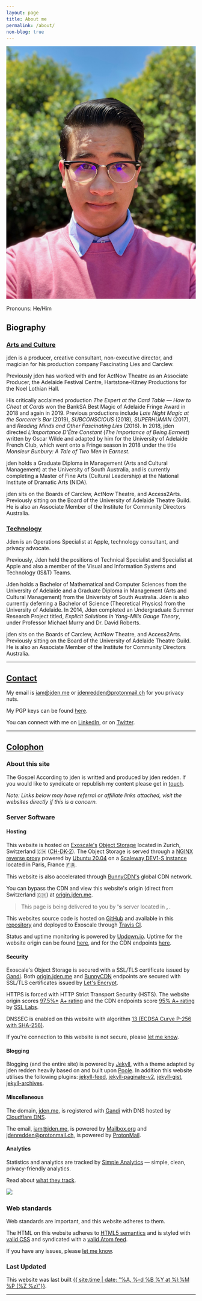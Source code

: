 ```yaml
---
layout: page
title: About me
permalink: /about/
non-blog: true
---
```


<img class="about" src="/content/images/jden-redden-2019.jpg" alt="jden redden 2019">

Pronouns: He/Him

## Biography
### [Arts and Culture](#arts-and-culture)

jden is a producer, creative consultant, non-executive director, and magician for his production company Fascinating Lies and Carclew. 

Previously jden has worked with and for ActNow Theatre as an Associate Producer, the Adelaide Festival Centre, Hartstone-Kitney Productions for the Noel Lothian Hall. 

His critically acclaimed production *The Expert at the Card Table — How to Cheat at Cards* won the BankSA Best Magic of Adelaide Fringe Award in 2018 and again in 2019.  Previous productions include *Late Night Magic at the Sorcerer’s Bar* (2019), *SUBCONSCIOUS* (2018), *SUPERHUMAN* (2017), and *Reading Minds and Other Fascinating Lies* (2016). In 2018, jden directed *L’Importance D’Être Constant* (*The Importance of Being Earnest*) written by Oscar Wilde and adapted by him for the University of Adelaide French Club, which went onto a Fringe season in 2018 under the title *Monsieur Bunbury: A Tale of Two Men in Earnest*.

jden holds a Graduate Diploma in Management (Arts and Cultural Management) at the University of South Australia, and is currently completing a Master of Fine Arts (Cultural Leadership) at the National Institute of Dramatic Arts (NIDA).

jden sits on the Boards of Carclew, ActNow Theatre, and Access2Arts. Previously sitting on the Board of the University of Adelaide Theatre Guild. He is also an Associate Member of the Institute for Community Directors Australia.

### [Technology](#technology) 

Jden is an Operations Specialist at Apple, technology consultant, and privacy advocate. 

Previously, Jden held the positions of Technical Specialist and Specialist at Apple and also a member of the Visual and Information Systems and Technology (IS&T) Teams. 

Jden holds a Bachelor of Mathematical and Computer Sciences from the University of Adelaide and a Graduate Diploma in Management (Arts and Cultural Management) from the Univeristy of South Australia. Jden is also currently deferring a Bachelor of Science (Theoretical Physics) from the University of Adelaide. In 2014, Jden completed an Undergraduate Summer Research Project titled, *Explicit Solutions in Yang-Mills Gauge Theory*, under Professor Michael Murry and Dr. David Roberts.

jden sits on the Boards of Carclew, ActNow Theatre, and Access2Arts. Previously sitting on the Board of the University of Adelaide Theatre Guild. He is also an Associate Member of the Institute for Community Directors Australia.

---

## [Contact](#contact)

My email is [&#105;&#097;&#109;&#064;&#106;&#100;&#101;&#110;&#046;&#109;&#101;](&#109;&#097;&#105;&#108;&#116;&#111;&#058;&#105;&#097;&#109;&#064;&#106;&#100;&#101;&#110;&#046;&#109;&#101;) or [&#106;&#100;&#101;&#110;&#114;&#101;&#100;&#100;&#101;&#110;&#064;&#112;&#114;&#111;&#116;&#111;&#110;&#109;&#097;&#105;&#108;&#046;&#099;&#104;](&#109;&#097;&#105;&#108;&#116;&#111;&#058;&#106;&#100;&#101;&#110;&#114;&#101;&#100;&#100;&#101;&#110;&#064;&#112;&#114;&#111;&#116;&#111;&#110;&#109;&#097;&#105;&#108;&#046;&#099;&#104;) for you privacy nuts. 

My PGP keys can be found [here](/pgp).

You can connect with me on [LinkedIn](https://www.linkedin.com/in/jdenredden), or on [Twitter](https://www.twitter.com/jden). 

---

## [Colophon](#colophon)

### About this site

The Gospel According to jden is writted and produced by jden redden. If you would like to syndicate or republish my content please get in [touch](#contact).

*Note: Links below may have referral or affiliate links attached, visit the websites directly if this is a concern.*

### Server Software

#### Hosting

This website is hosted on [Exoscale's](https://portal.exoscale.com/register?r=ESH2iKBauOYY) [Object Storage](https://exoscale.com/object-storage) located in Zurich, Switzerland 🇨🇭 ([CH-DK-2](https://www.exoscale.com/datacenters)). The Object Storage is served through a [NGINX reverse proxy](https://docs.nginx.com/nginx/admin-guide/web-server/reverse-proxy) powered by [Ubuntu 20.04](https://releases.ubuntu.com/20.04) on a [Scaleway DEV1-S instance](https://www.scaleway.com/en/virtual-instances/development) located in Paris, France 🇫🇷. 

This website is also accelerated through [BunnyCDN's](https://bunnycdn.com/?ref=qckybt9swf) global CDN network.

You can bypass the CDN and view this website's origin (direct from Switzerland 🇨🇭) at [origin.jden.me](https://origin.jden.me).

> This page is being delivered to you <span id="cdnRequest"></span>by <strong><span id="provider"></span>'s</strong> <strong><span id="server"></span></strong> server located in <strong><span id="city"></span>, <span id="country"></span></strong>.

This websites source code is hosted on [GitHub](https://github.com) and available in this [repository](https://github.com/JDENredden/website) and deployed to Exoscale through [Travis CI](https://travis-ci.org).

Status and uptime monitoring is powered by [Updown.io](https://updown.io/r/LFakW). Uptime for the website origin can be found [here](https://status.origin.jden.me), and for the CDN endpoints [here](https://status.jden.me). 

#### Security

Exoscale's Object Storage is secured with a SSL/TLS certificate issued by [Gandi](https://www.gandi.net/en-AU/security). Both [origin.jden.me](https://origin.jden.me) and [BunnyCDN](https://bunnycdn.com/features) endpoints are secured with SSL/TLS certificates issued by [Let's Encrypt](http://letsencrypt.org).

HTTPS is forced with HTTP Strict Transport Security (HSTS). The website origin scores [97.5%*](https://github.com/ssllabs/ssllabs-scan/issues/636) [A+ rating](https://ssllabs.com/ssltest/analyze.html?d=origin.jden.me) and the CDN endpoints score [95% A+ rating](https://ssllabs.com/ssltest/analyze.html?d=jden.me) by [SSL Labs](https://ssllabs.com).

DNSSEC is enabled on this website with algorithm [13 (ECDSA Curve P-256 with SHA-256)](https://cloudflare.com/dns/dnssec/ecdsa-and-dnssec/).

If you're connection to this website is not secure, please [let me know](#contact).

#### Blogging

Blogging (and the entire site) is powered by [Jekyll](https://jekyll.com), with a theme adapted by jden redden heavily based on and built upon [Poole](https://github.com/poole/poole). In addition this website utilises the following plugins: [jekyll-feed](https://github.com/jekyll/jekyll-feed), [jekyll-paginate-v2](https://github.com/sverrirs/jekyll-paginate-v2), [jekyll-gist](https://github.com/jekyll/jekyll-gist), [jekyll-archives](https://github.com/jekyll/jekyll-archives).

#### Miscellaneous

The domain, [jden.me](https://jden.me), is registered with [Gandi](https://gandi.link/f/8377d3c5) with DNS hosted by [Cloudflare DNS](https://cloudflare.com/dns/).

The email, [&#105;&#097;&#109;&#064;&#106;&#100;&#101;&#110;&#046;&#109;&#101;](&#109;&#097;&#105;&#108;&#116;&#111;&#058;&#105;&#097;&#109;&#064;&#106;&#100;&#101;&#110;&#046;&#109;&#101;), is powered by [Mailbox.org](https://mailbox.org/en/) and [&#106;&#100;&#101;&#110;&#114;&#101;&#100;&#100;&#101;&#110;&#064;&#112;&#114;&#111;&#116;&#111;&#110;&#109;&#097;&#105;&#108;&#046;&#099;&#104;](&#109;&#097;&#105;&#108;&#116;&#111;&#058;&#106;&#100;&#101;&#110;&#114;&#101;&#100;&#100;&#101;&#110;&#064;&#112;&#114;&#111;&#116;&#111;&#110;&#109;&#097;&#105;&#108;&#046;&#099;&#104;), is powered by [ProtonMail](https://protonmail.com).

#### Analytics

Statistics and analytics are tracked by [Simple Analytics](https://referral.simpleanalytics.com/jden) — simple, clean, privacy-friendly analytics. 

Read about [what they track](https://docs.simpleanalytics.com/what-we-collect).

<a href="https://simpleanalytics.com/jden.me?utm_source=jden.me&utm_content=badge" referrerpolicy="origin" target="_blank"><img src="https://simpleanalyticsbadge.com/jden.me" loading="lazy" referrerpolicy="no-referrer" crossorigin="anonymous" counter="true" /></a>

### Web standards

Web standards are important, and this website adheres to them. 

The HTML on this website adheres to [HTML5 semantics](https://validator.w3.org/nu/?doc=https%3A%2F%2Fjden.me%2F) and is styled with [valid CSS](https://jigsaw.w3.org/css-validator/validator?uri=jden.me) and syndicated with a [valid Atom feed](https://www.feedvalidator.org/check.cgi?url=https%3A%2F%2Fjden.me%2Ffeed.xml). 

If you have any issues, please [let me know](#contact).

### Last Updated

This website was last built [{{ site.time | date: "%A, %-d %B %Y at %l:%M %P (%Z %z)"}}](https://github.com/JDENredden/website).

<script src="/hosting.js"></script>
---